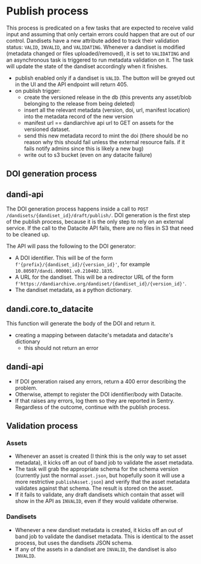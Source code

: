 # Publish process

This process is predicated on a few tasks that are expected to receive valid input and assuming that only certain errors could happen that are out of our control.
Dandisets have a new attribute added to track their validation status: `VALID`, `INVALID`, and `VALIDATING`.
Whenever a dandiset is modified (metadata changed or files uploaded/removed), it is set to `VALIDATING` and an asynchronous task is triggered to run metadata validation on it. The task will update the state of the dandiset accordingly when it finishes.

- publish enabled only if a dandiset is `VALID`. The button will be greyed out in the UI and the API endpoint will return 405.
- on publish trigger:
   - create the versioned release in the db (this prevents any asset/blob belonging to the release from being deleted)
   - insert all the relevant metadata (version, doi, url, manifest location) into the metadata record of the new version 
    -  manifest url == dandiarchive api url to GET on assets for the versioned dataset.
  - send this new metadata record to mint the doi (there should be no reason why this should fail unless the external resource fails. if it fails notify admins since this is likely a new bug)
   - write out to s3 bucket (even on any datacite failure)
   
## DOI generation process

## dandi-api

The DOI generation process happens inside a call to `POST /dandisets/{dandiset_id}/draft/publish/`.
DOI generation is the first step of the publish process, because it is the only step to rely on an external service.
If the call to the Datacite API fails, there are no files in S3 that need to be cleaned up.

The API will pass the following to the DOI generator:
* A DOI identifier. This will be of the form `f'{prefix}/{dandiset_id}/{version_id}'`, for example `10.80507/dandi.000001.v0.210402.1835`.
* A URL for the dandiset. This will be a redirector URL of the form `f'https://dandiarchive.org/dandiset/{dandiset_id}/{version_id}'`.
* The dandiset metadata, as a python dictionary.

## dandi.core.to_datacite

This function will generate the body of the DOI and return it.

* creating a mapping between datacite's metadata and datacite's dictionary
  * this should not return an error

## dandi-api

* If DOI generation raised any errors, return a 400 error describing the problem.
* Otherwise, attempt to register the DOI identifier/body with Datacite.
* If that raises any errors, log them so they are reported in Sentry. Regardless of the outcome, continue with the publish process.

## Validation process

### Assets
* Whenever an asset is created (I think this is the only way to set asset metadata), it kicks off an out of band job to validate the asset metadata.
* The task will grab the appropriate schema for the schema version (currently just the normal `asset.json`, but hopefully soon it will use a more restrictive `publishAsset.json`) and verify that the asset metadata validates against that schema. The result is stored on the asset.
* If it fails to validate, any draft dandisets which contain that asset will show in the API as `INVALID`, even if they would validate otherwise.

### Dandisets
* Whenever a new dandiset metadata is created, it kicks off an out of band job to validate the dandiset metadata. This is identical to the asset process, but uses the dandisets JSON schema.
* If any of the assets in a dandiset are `INVALID`, the dandiset is also `INVALID`. 
